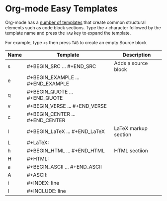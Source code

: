 # Org-mode Easy Templates

Org-mode has a [number of templates](http://orgmode.org/manual/Easy-Templates.html) that create common structural elements such as code block sections.  Type the `<` character followed by the template name and press the `TAB` key to expand the template.

For example, type `<s` then press `TAB` to create an empty Source block

| Name | Template                          | Description          |
| ---  | ---                               | ---                  |
| s    | #+BEGIN_SRC ... #+END_SRC         | Adds a source block  |
| e    | #+BEGIN_EXAMPLE ... #+END_EXAMPLE |                      |
| q    | #+BEGIN_QUOTE ... #+END_QUOTE     |                      |
| v    | #+BEGIN_VERSE ... #+END_VERSE     |                      |
| c    | #+BEGIN_CENTER ... #+END_CENTER   |                      |
| l    | #+BEGIN_LaTeX ... #+END_LaTeX     | LaTeX markup section |
| L    | #+LaTeX:                          |                      |
| h    | #+BEGIN_HTML ... #+END_HTML       | HTML sectiion        |
| H    | #+HTML:                           |                      |
| a    | #+BEGIN_ASCII ... #+END_ASCII     |                      |
| A    | #+ASCII:                          |                      |
| i    | #+INDEX: line                     |                      |
| I    | #+INCLUDE: line                   |                      |
